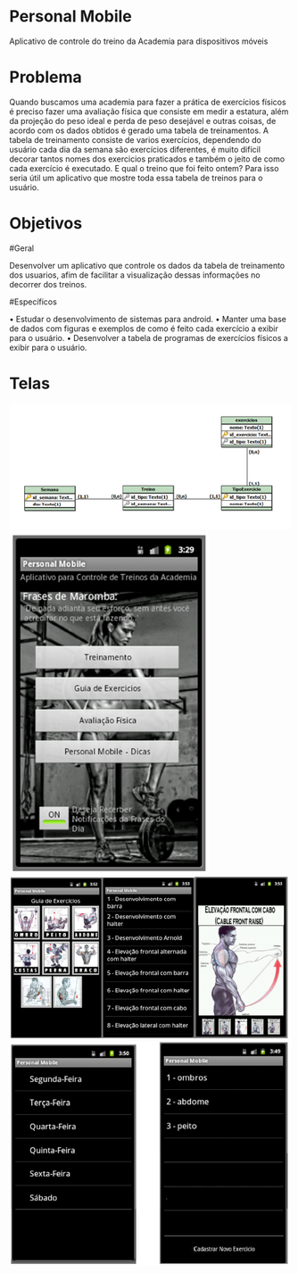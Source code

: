 # Personal Mobile
Aplicativo de controle do treino da Academia para dispositivos móveis

# Problema

Quando buscamos uma academia para fazer a prática de exercícios físicos é
preciso fazer uma avaliação física que consiste em medir a estatura, além da
projeção do peso ideal e perda de peso desejável e outras coisas, de acordo
com os dados obtidos é gerado uma tabela de treinamentos. A tabela de
treinamento consiste de varios exercícios, dependendo do usuário cada dia da
semana são exercícios diferentes, é muito difícil decorar tantos nomes dos
exercicios praticados e também o jeito de como cada exercício é executado. E
qual o treino que foi feito ontem? Para isso seria útil um aplicativo que mostre
toda essa tabela de treinos para o usuário.

# Objetivos

#Geral

Desenvolver um aplicativo que controle os dados da tabela de
treinamento dos usuarios, afim de facilitar a visualização dessas informações
no decorrer dos treinos.

#Específicos

• Estudar o desenvolvimento de sistemas para android.
• Manter uma base de dados com figuras e exemplos de como é feito
cada exercício a exibir para o usuário.
• Desenvolver a tabela de programas de exercícios físicos a exibir para o
usuário.

# Telas

![alt text](https://github.com/hamiequeiroz/personal-mobile/blob/master/res/drawable-hdpi/Banco%20de%20Dados.PNG?raw=true)
![alt text](https://github.com/hamiequeiroz/personal-mobile/blob/master/res/drawable-hdpi/Pagina%20Inicial%20App.PNG?raw=true)
![alt text](https://github.com/hamiequeiroz/personal-mobile/blob/master/res/drawable-hdpi/Guia%20de%20Exercicios.PNG?raw=true)
![alt text](https://github.com/hamiequeiroz/personal-mobile/blob/master/res/drawable-hdpi/Treinamentos.PNG?raw=true)
